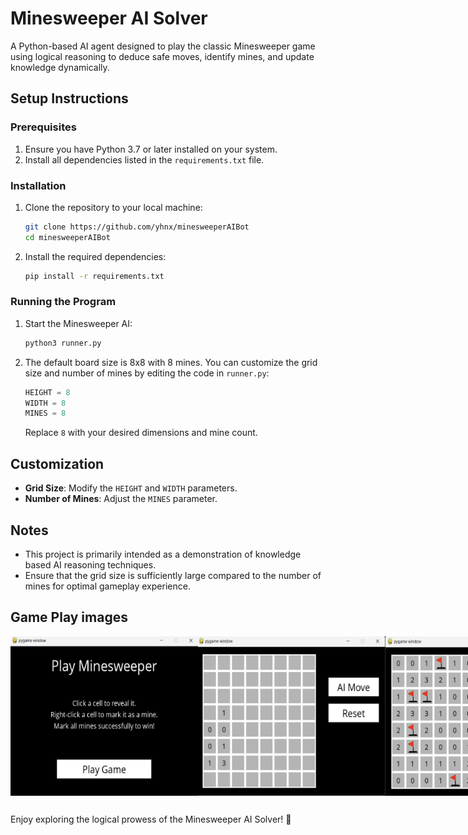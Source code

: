 # Minesweeper AI Solver

A Python-based AI agent designed to play the classic Minesweeper game using logical reasoning to deduce safe moves, identify mines, and update knowledge dynamically.

## Setup Instructions

### Prerequisites

1. Ensure you have Python 3.7 or later installed on your system.
2. Install all dependencies listed in the `requirements.txt` file.

### Installation

1. Clone the repository to your local machine:
   ```bash
   git clone https://github.com/yhnx/minesweeperAIBot
   cd minesweeperAIBot
   ```

2. Install the required dependencies:
   ```bash
   pip install -r requirements.txt
   ```

### Running the Program

1. Start the Minesweeper AI:
   ```bash
   python3 runner.py
   ```

2. The default board size is 8x8 with 8 mines. You can customize the grid size and number of mines by editing the code  in `runner.py`:
   ```python
   HEIGHT = 8
   WIDTH = 8
   MINES = 8
   ```
   Replace `8` with your desired dimensions and mine count.

## Customization

- **Grid Size**: Modify the `HEIGHT` and `WIDTH` parameters.
- **Number of Mines**: Adjust the `MINES` parameter.

## Notes

- This project is primarily intended as a demonstration of knowledge based AI reasoning techniques.
- Ensure that the grid size is sufficiently large compared to the number of mines for optimal gameplay experience.

## Game Play images

<div style="display: flex; justify-content: space-around;">
  <img src="https://github.com/yhnx/minesweeperAIBot/blob/main/img/start.png" alt="Image 1" width="300">
  <img src="https://github.com/yhnx/minesweeperAIBot/blob/main/img/play.png" alt="Image 2" width="300">
  <img src="https://github.com/yhnx/minesweeperAIBot/blob/main/img/won.png" alt="Image 3" width="300">
</div>

##
Enjoy exploring the logical prowess of the Minesweeper AI Solver! 🤖
